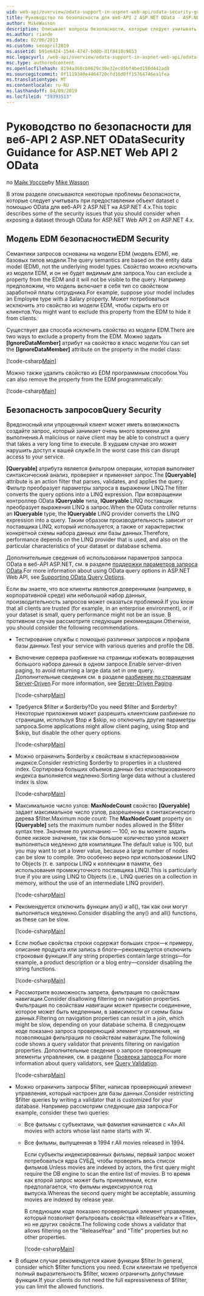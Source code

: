 ```yaml
---
uid: web-api/overview/odata-support-in-aspnet-web-api/odata-security-guidance
title: Руководство по безопасности для веб-API 2 ASP.NET OData - ASP.NET 4.x
author: MikeWasson
description: Описывает вопросы безопасности, которые следует учитывать при предоставлении объект dataset с помощью OData для веб-API 2 ASP.NET на ASP.NET 4.x.
ms.author: riande
ms.date: 02/06/2013
ms.custom: seoapril2019
ms.assetid: b91e6424-1544-4747-bd0b-d1f8418c9653
msc.legacyurl: /web-api/overview/odata-support-in-aspnet-web-api/odata-security-guidance
msc.type: authoredcontent
ms.openlocfilehash: 8194a368cb0629c30e32ec05bf4bed150d442ad8
ms.sourcegitcommit: 0f1119340e4464720cfd16d0ff15764746ea1fea
ms.translationtype: MT
ms.contentlocale: ru-RU
ms.lasthandoff: 04/09/2019
ms.locfileid: "59393513"
---
```

# <a name="security-guidance-for-aspnet-web-api-2-odata"></a><span data-ttu-id="6ace7-103">Руководство по безопасности для веб-API 2 ASP.NET OData</span><span class="sxs-lookup"><span data-stu-id="6ace7-103">Security Guidance for ASP.NET Web API 2 OData</span></span>

<span data-ttu-id="6ace7-104">по [Майк Уоссон](https://github.com/MikeWasson)</span><span class="sxs-lookup"><span data-stu-id="6ace7-104">by [Mike Wasson](https://github.com/MikeWasson)</span></span>

<span data-ttu-id="6ace7-105">В этом разделе описываются некоторые проблемы безопасности, которые следует учитывать при предоставлении объект dataset с помощью OData для веб-API 2 ASP.NET на ASP.NET 4.x.</span><span class="sxs-lookup"><span data-stu-id="6ace7-105">This topic describes some of the security issues that you should consider when exposing a dataset through OData for ASP.NET Web API 2 on ASP.NET 4.x.</span></span>

## <a name="edm-security"></a><span data-ttu-id="6ace7-106">Модель EDM безопасности</span><span class="sxs-lookup"><span data-stu-id="6ace7-106">EDM Security</span></span>

<span data-ttu-id="6ace7-107">Семантики запросов основаны на модели EDM (модель EDM), не базовых типов модели.</span><span class="sxs-lookup"><span data-stu-id="6ace7-107">The query semantics are based on the entity data model (EDM), not the underlying model types.</span></span> <span data-ttu-id="6ace7-108">Свойство можно исключить из модели EDM, и он не будет видимым для запроса.</span><span class="sxs-lookup"><span data-stu-id="6ace7-108">You can exclude a property from the EDM and it will not be visible to the query.</span></span> <span data-ttu-id="6ace7-109">Например предположим, что модель включает в себя тип со свойством заработной платы сотрудника.</span><span class="sxs-lookup"><span data-stu-id="6ace7-109">For example, suppose your model includes an Employee type with a Salary property.</span></span> <span data-ttu-id="6ace7-110">Может потребоваться исключить это свойство из модели EDM, чтобы скрыть его от клиентов.</span><span class="sxs-lookup"><span data-stu-id="6ace7-110">You might want to exclude this property from the EDM to hide it from clients.</span></span>

<span data-ttu-id="6ace7-111">Существует два способа исключить свойство из модели EDM.</span><span class="sxs-lookup"><span data-stu-id="6ace7-111">There are two ways to exclude a property from the EDM.</span></span> <span data-ttu-id="6ace7-112">Можно задать **[IgnoreDataMember]** атрибут на свойство в класс модели:</span><span class="sxs-lookup"><span data-stu-id="6ace7-112">You can set the **[IgnoreDataMember]** attribute on the property in the model class:</span></span>

[!code-csharp[Main](odata-security-guidance/samples/sample1.cs)]

<span data-ttu-id="6ace7-113">Можно также удалить свойство из EDM программным способом.</span><span class="sxs-lookup"><span data-stu-id="6ace7-113">You can also remove the property from the EDM programmatically:</span></span>

[!code-csharp[Main](odata-security-guidance/samples/sample2.cs)]

## <a name="query-security"></a><span data-ttu-id="6ace7-114">Безопасность запросов</span><span class="sxs-lookup"><span data-stu-id="6ace7-114">Query Security</span></span>

<span data-ttu-id="6ace7-115">Вредоносный или упрощенный клиент может иметь возможность создайте запрос, который занимает очень много времени для выполнения.</span><span class="sxs-lookup"><span data-stu-id="6ace7-115">A malicious or naive client may be able to construct a query that takes a very long time to execute.</span></span> <span data-ttu-id="6ace7-116">В худшем случае это может нарушить доступ к вашей службе.</span><span class="sxs-lookup"><span data-stu-id="6ace7-116">In the worst case this can disrupt access to your service.</span></span>

<span data-ttu-id="6ace7-117">**[Queryable]** атрибута является фильтром операции, которая выполняет синтаксический анализ, проверяет и применяет запрос.</span><span class="sxs-lookup"><span data-stu-id="6ace7-117">The **[Queryable]** attribute is an action filter that parses, validates, and applies the query.</span></span> <span data-ttu-id="6ace7-118">Фильтр преобразует параметры запроса в выражении LINQ.</span><span class="sxs-lookup"><span data-stu-id="6ace7-118">The filter converts the query options into a LINQ expression.</span></span> <span data-ttu-id="6ace7-119">При возвращении контроллер OData **IQueryable** типа, **IQueryable** LINQ поставщик преобразует выражения LINQ в запрос.</span><span class="sxs-lookup"><span data-stu-id="6ace7-119">When the OData controller returns an **IQueryable** type, the **IQueryable** LINQ provider converts the LINQ expression into a query.</span></span> <span data-ttu-id="6ace7-120">Таким образом производительность зависит от поставщика LINQ, который используется, а также от характеристик конкретной схемы набора данных или базы данных.</span><span class="sxs-lookup"><span data-stu-id="6ace7-120">Therefore, performance depends on the LINQ provider that is used, and also on the particular characteristics of your dataset or database schema.</span></span>

<span data-ttu-id="6ace7-121">Дополнительные сведения об использовании параметров запроса OData в веб-API ASP.NET, см. в разделе [поддержки параметров запроса OData](supporting-odata-query-options.md).</span><span class="sxs-lookup"><span data-stu-id="6ace7-121">For more information about using OData query options in ASP.NET Web API, see [Supporting OData Query Options](supporting-odata-query-options.md).</span></span>

<span data-ttu-id="6ace7-122">Если вы знаете, что все клиенты являются доверенными (например, в корпоративной среде) или небольшой набор данных, производительность запросов может оказаться проблемой.</span><span class="sxs-lookup"><span data-stu-id="6ace7-122">If you know that all clients are trusted (for example, in an enterprise environment), or if your dataset is small, query performance might not be an issue.</span></span> <span data-ttu-id="6ace7-123">В противном случае рассмотрите следующие рекомендации.</span><span class="sxs-lookup"><span data-stu-id="6ace7-123">Otherwise, you should consider the following recommendations.</span></span>

- <span data-ttu-id="6ace7-124">Тестирование службы с помощью различных запросов и профиля базы данных.</span><span class="sxs-lookup"><span data-stu-id="6ace7-124">Test your service with various queries and profile the DB.</span></span>
- <span data-ttu-id="6ace7-125">Включение сервера разбиение на страницы избежать возвращения большого набора данных в одном запросе.</span><span class="sxs-lookup"><span data-stu-id="6ace7-125">Enable server-driven paging, to avoid returning a large data set in one query.</span></span> <span data-ttu-id="6ace7-126">Дополнительные сведения см. в разделе [разбиение по страницам Server-Driven](supporting-odata-query-options.md#server-paging).</span><span class="sxs-lookup"><span data-stu-id="6ace7-126">For more information, see [Server-Driven Paging](supporting-odata-query-options.md#server-paging).</span></span> 

    [!code-csharp[Main](odata-security-guidance/samples/sample3.cs)]
- <span data-ttu-id="6ace7-127">Требуется $filter и $orderby?</span><span class="sxs-lookup"><span data-stu-id="6ace7-127">Do you need $filter and $orderby?</span></span> <span data-ttu-id="6ace7-128">Некоторые приложения может разрешить клиентским разбиение по страницам, используя $top и $skip, но отключить другие параметры запроса.</span><span class="sxs-lookup"><span data-stu-id="6ace7-128">Some applications might allow client paging, using $top and $skip, but disable the other query options.</span></span> 

    [!code-csharp[Main](odata-security-guidance/samples/sample4.cs)]
- <span data-ttu-id="6ace7-129">Можно ограничить $orderby к свойствам в кластеризованном индексе.</span><span class="sxs-lookup"><span data-stu-id="6ace7-129">Consider restricting $orderby to properties in a clustered index.</span></span> <span data-ttu-id="6ace7-130">Сортировка больших объемов данных без кластеризованного индекса выполняется медленно.</span><span class="sxs-lookup"><span data-stu-id="6ace7-130">Sorting large data without a clustered index is slow.</span></span> 

    [!code-csharp[Main](odata-security-guidance/samples/sample5.cs)]
- <span data-ttu-id="6ace7-131">Максимальное число узлов: **MaxNodeCount** свойство **[Queryable]** задает максимальное число узлов, разрешенных в синтаксического дерева $filter.</span><span class="sxs-lookup"><span data-stu-id="6ace7-131">Maximum node count: The **MaxNodeCount** property on **[Queryable]** sets the maximum number nodes allowed in the $filter syntax tree.</span></span> <span data-ttu-id="6ace7-132">Значение по умолчанию — 100, но вы можете задать более низкое значение, так как большое количество узлов может выполняться медленно для компиляции.</span><span class="sxs-lookup"><span data-stu-id="6ace7-132">The default value is 100, but you may want to set a lower value, because a large number of nodes can be slow to compile.</span></span> <span data-ttu-id="6ace7-133">Это особенно верно при использовании LINQ to Objects (т. е. запросы LINQ к коллекции в памяти, без использования промежуточного поставщика LINQ).</span><span class="sxs-lookup"><span data-stu-id="6ace7-133">This is particularly true if you are using LINQ to Objects (i.e., LINQ queries on a collection in memory, without the use of an intermediate LINQ provider).</span></span> 

    [!code-csharp[Main](odata-security-guidance/samples/sample6.cs)]
- <span data-ttu-id="6ace7-134">Рекомендуется отключить функции any() и all(), так как они могут выполняться медленно.</span><span class="sxs-lookup"><span data-stu-id="6ace7-134">Consider disabling the any() and all() functions, as these can be slow.</span></span> 

    [!code-csharp[Main](odata-security-guidance/samples/sample7.cs)]
- <span data-ttu-id="6ace7-135">Если любые свойства строки содержат больших строк&#8212;к примеру, описание продукта или запись в блоге&#8212;рекомендуется отключить строковые функции.</span><span class="sxs-lookup"><span data-stu-id="6ace7-135">If any string properties contain large strings&#8212;for example, a product description or a blog entry&#8212;consider disabling the string functions.</span></span> 

    [!code-csharp[Main](odata-security-guidance/samples/sample8.cs)]
- <span data-ttu-id="6ace7-136">Рассмотрите возможность запрета, фильтрация по свойствам навигации.</span><span class="sxs-lookup"><span data-stu-id="6ace7-136">Consider disallowing filtering on navigation properties.</span></span> <span data-ttu-id="6ace7-137">Фильтрация по свойствам навигации может привести соединение, которое может быть медленным, в зависимости от схемы базы данных.</span><span class="sxs-lookup"><span data-stu-id="6ace7-137">Filtering on navigation properties can result in a join, which might be slow, depending on your database schema.</span></span> <span data-ttu-id="6ace7-138">В следующем коде показано запроса проверяющий элемент управления, не позволяющая фильтрация по свойствам навигации.</span><span class="sxs-lookup"><span data-stu-id="6ace7-138">The following code shows a query validator that prevents filtering on navigation properties.</span></span> <span data-ttu-id="6ace7-139">Дополнительные сведения о запросе проверяющие элементы управления, см. в разделе [Проверка запроса](supporting-odata-query-options.md#query-validation).</span><span class="sxs-lookup"><span data-stu-id="6ace7-139">For more information about query validators, see [Query Validation](supporting-odata-query-options.md#query-validation).</span></span> 

    [!code-csharp[Main](odata-security-guidance/samples/sample9.cs)]
- <span data-ttu-id="6ace7-140">Можно ограничить запросы $filter, написав проверяющий элемент управления, который настроен для базы данных.</span><span class="sxs-lookup"><span data-stu-id="6ace7-140">Consider restricting $filter queries by writing a validator that is customized for your database.</span></span> <span data-ttu-id="6ace7-141">Например рассмотрим следующие два запроса:</span><span class="sxs-lookup"><span data-stu-id="6ace7-141">For example, consider these two queries:</span></span> 

  - <span data-ttu-id="6ace7-142">Все фильмы с субъектами, чья фамилия начинается с «A».</span><span class="sxs-lookup"><span data-stu-id="6ace7-142">All movies with actors whose last name starts with ‘A'.</span></span>
  - <span data-ttu-id="6ace7-143">Все фильмы, выпущенная в 1994 г.</span><span class="sxs-lookup"><span data-stu-id="6ace7-143">All movies released in 1994.</span></span>

    <span data-ttu-id="6ace7-144">Если субъекты индексированных фильмы, первый запрос может потребоваться ядра СУБД, чтобы проверять весь список фильмов.</span><span class="sxs-lookup"><span data-stu-id="6ace7-144">Unless movies are indexed by actors, the first query might require the DB engine to scan the entire list of movies.</span></span> <span data-ttu-id="6ace7-145">В то время как второй запрос может быть приемлемым, если предполагается, что фильмы индексируются год выпуска.</span><span class="sxs-lookup"><span data-stu-id="6ace7-145">Whereas the second query might be acceptable, assuming movies are indexed by release year.</span></span>

    <span data-ttu-id="6ace7-146">В следующем коде показано проверяющий элемент управления, который позволяет фильтровать свойства «ReleaseYear» и «Title», но не других свойств.</span><span class="sxs-lookup"><span data-stu-id="6ace7-146">The following code shows a validator that allows filtering on the "ReleaseYear" and "Title" properties but no other properties.</span></span>

    [!code-csharp[Main](odata-security-guidance/samples/sample10.cs)]
- <span data-ttu-id="6ace7-147">В общем случае рекомендуется какие функции $filter.</span><span class="sxs-lookup"><span data-stu-id="6ace7-147">In general, consider which $filter functions you need.</span></span> <span data-ttu-id="6ace7-148">Если клиентам не требуется полный выразительность $filter, можно ограничить допустимые функции.</span><span class="sxs-lookup"><span data-stu-id="6ace7-148">If your clients do not need the full expressiveness of $filter, you can limit the allowed functions.</span></span>
